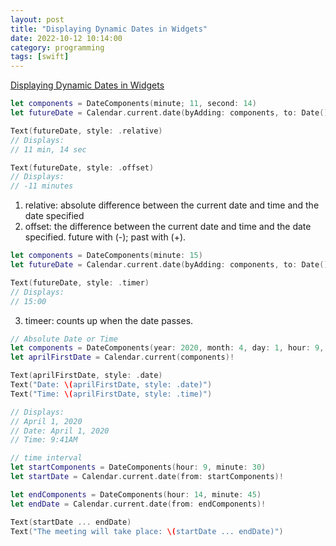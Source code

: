 ```yaml
---
layout: post
title: "Displaying Dynamic Dates in Widgets"
date: 2022-10-12 10:14:00
category: programming
tags: [swift]
---
```



[Displaying Dynamic Dates in Widgets](https://developer.apple.com/documentation/widgetkit/displaying-dynamic-dates)


```swift
let components = DateComponents(minute; 11, second: 14)
let futureDate = Calendar.current.date(byAdding: components, to: Date())!

Text(futureDate, style: .relative)
// Displays:
// 11 min, 14 sec

Text(futureDate, style: .offset)
// Displays:
// -11 minutes
```

1. relative: absolute difference between the current date and time and the date specified
2. offset: the difference between the current date and time and the date specified. future with (-); past with (+).


```swift
let components = DateComponents(minute: 15)
let futureDate = Calendar.current.date(byAdding: components, to: Date())!

Text(futureDate, style: .timer)
// Displays:
// 15:00
```
3. timeer: counts up when the date passes.

```swift
// Absolute Date or Time
let components = DateComponents(year: 2020, month: 4, day: 1, hour: 9, minute: 41)
let aprilFirstDate = Calendar.current(components)!

Text(aprilFirstDate, style: .date)
Text("Date: \(aprilFirstDate, style: .date)")
Text("Time: \(aprilFirstDate, style: .time)")

// Displays:
// April 1, 2020
// Date: April 1, 2020
// Time: 9:41AM
```

```swift
// time interval
let startComponents = DateComponents(hour: 9, minute: 30)
let startDate = Calendar.current.date(from: startComponents)!

let endComponents = DateComponents(hour: 14, minute: 45)
let endDate = Calendar.current.date(from: endComponents)!

Text(startDate ... endDate)
Text("The meeting will take place: \(startDate ... endDate)")
```

[jekyll]: http://jekyllrb.com
[jekyll-gh]: https://github.com/jekyll/jekyll
[jekyll-help]: https://github.com/jekyll/jekyll-help


